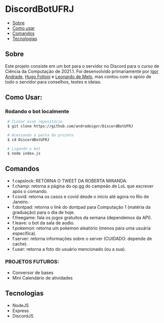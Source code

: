 # DiscordBotUFRJ

   * [Sobre](#sobre)
   * [Como usar](#como-usar)
   * [Comandos](#comandos)
   * [Tecnologias](#tecnologias)


## Sobre
Este projeto consiste em um bot para o servidor no Discord para o curso de Ciência da Computação de 2021.1. Foi desenvolvido primariamente por [Igor Andrade](https://github.com/andradeigor), [Hugo Folloni](https://github.com/hugofolloni) e [Leonardo de Melo](https://github.com/LeoBardineo), mas contou com o apoio de todo o servidor para conselhos, testes e ideias.

## Como Usar:

### Rodando o bot localmente

```bash
 # CLonar esse repositório
 $ git clone https://github.com/andradeigor/DiscordBotUFRJ

 # Acessando a pasta do projeto 
 $ cd DiscordBotUFRJ

 # Ligando o bot 
 $ node index.js

 ```
## Comandos
 * f.capslock: RETORNA O TWEET DA ROBERTA MIRANDA.
 * f.champ: retorna a página do op.gg do campeão de LoL que escrever após o comando.
 * f.covid: retorna os casos e covid desde o início até agora no Rio de Janeiro.
 * f.dontpad: retorna o link do dontpad para Computação 1 (matéria da graduação) para o dia de hoje.
 * f.freegame: fala os jogos gratuitos da semana (dependemos da API).
 * f.leave: o bot da sala de audio.
 * f.pokemon: retorna um pokemon aleatório (menos para uma usuária específica).
 * f.server: retorna informações sobre o server (CUIDADO: depende de cache).
 * f.user: retorna a foto do usuário mencionado (ou a sua).
 
 ### PROJETOS FUTUROS:
 * Conversor de bases
 * Mini Calendário de atividades
## Tecnologias

* NodeJS
* Express
* DiscordJS
